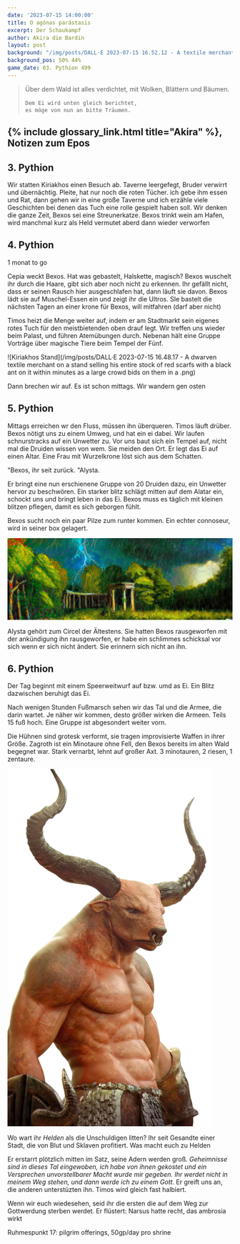 ```yaml
---
date: '2023-07-15 14:00:00'
title: O agónas parástasis
excerpt: Der Schaukampf
author: Akira die Bardin
layout: post
background: "/img/posts/DALL·E 2023-07-15 16.52.12 - A textile merchant on a stand selling his entire stock of red scarfs with a black ant on it within minutes, digital art.png"
background_pos: 50% 44%
game_date: 03. Pythion 499
---
```


<div class="rhyme">
  <blockquote>
    Über dem Wald ist alles verdichtet,
    mit Wolken, Blättern und Bäumen.

    Dem Ei wird unten gleich berichtet,
    es möge von nun an bitte Träumen.
  </blockquote>
</div>

## {% include glossary_link.html title="Akira" %}, Notizen zum Epos

## 3. Pythion

Wir statten Kiriakhos einen Besuch ab. Taverne leergefegt, Bruder verwirrt und übernächtig. Pleite, hat nur noch die roten Tücher.
ich gebe ihm essen und Rat, dann gehen wir in eine große Taverne und ich erzähle viele Geschichten bei denen das Tuch eine rolle gespielt haben soll. Wir denken die ganze Zeit, Bexos sei eine Streunerkatze.
Bexos trinkt wein am Hafen, wird manchmal kurz als Held vermutet aberd dann wieder verworfen

## 4. Pythion

1 monat to go


Cepia weckt Bexos. Hat was gebastelt, Halskette, magisch? Bexos wuschelt ihr durch die Haare, gibt sich aber noch nicht zu erkennen. Ihr gefällt nicht, dass er seinen Rausch hier ausgeschlafen hat, dann läuft sie davon. Bexos lädt sie auf Muschel-Essen ein und zeigt ihr die Ultros. SIe bastelt die nächsten Tagen an einer krone für Bexos, will mitfahren (darf aber nicht)

Timos heizt die Menge weiter auf, indem er am Stadtmarkt sein eigenes rotes Tuch für den meistbietenden oben drauf legt. Wir treffen uns wieder beim Palast, und führen Atemübungen durch. Nebenan hält eine Gruppe Vorträge über magische Tiere beim Tempel der Fünf.

![Kiriakhos Stand](/img/posts/DALL·E 2023-07-15 16.48.17 - A dwarven textile merchant on a stand selling his entire stock of red scarfs with a black ant on it within minutes as a large crowd bids on them in a .png)

Dann brechen wir auf. Es ist schon mittags. Wir wandern gen osten

## 5. Pythion

Mittags erreichen wr den Fluss, müssen ihn überqueren. Timos läuft drüber. Bexos nötigt uns zu einem Umweg, und hat ein ei dabei. Wir laufen schnurstracks auf ein Unwetter zu. Vor uns baut sich ein Tempel auf, nicht mal die Druiden wissen von wem. Sie meiden den Ort.
Er legt das Ei auf einen Altar. Eine Frau mit Wurzelkrone löst sich aus dem Schatten.

"Bexos, ihr seit zurück. "Alysta.

Er bringt eine nun erschienene Gruppe von 20 Druiden dazu, ein Unwetter hervor zu beschwören. Ein starker blitz schlägt mitten auf dem Alatar ein, schockt uns und bringt leben in das Ei. Bexos muss es täglich mit kleinen blitzen pflegen, damit es sich geborgen fühlt.

Bexos sucht noch ein paar Pilze zum runter kommen. Ein echter connoseur, wird in seiner box gelagert.

![Alter Wald Tempel](/img/posts/image.png)

Alysta gehört zum Circel der Ältestens. Sie hatten Bexos rausgeworfen mit der ankündigung ihn rausgeworfen, er habe ein schlimmes schicksal vor sich wenn er sich nicht ändert.
Sie erinnern sich nicht an ihn.

## 6. Pythion
Der Tag beginnt mit einem Speerweitwurf auf bzw. umd as Ei. Ein Blitz dazwischen beruhigt das Ei.

Nach wenigen Stunden Fußmarsch sehen wir das Tal und die Armee, die darin wartet. Je näher wir kommen, desto größer wirken die Armeen. Teils 15 fuß hoch. Eine Gruppe ist abgesondert weiter vorn.

Die Hühnen sind grotesk verformt, sie tragen improvisierte Waffen in ihrer Größe. Zagroth ist ein Minotaure ohne Fell, den Bexos bereits im alten Wald begegnet war. Stark vernarbt, lehnt auf großer Axt. 3 minotauren, 2 riesen, 1 zentaure.

![Zagroth](/img/posts/Zagroth-small.png)

Wo wart ihr _Helden_ als die Unschuldigen litten? 
Ihr seit Gesandte einer Stadt, die von Blut und Sklaven profitiert.
Was macht euch zu Helden

Er erstarrt plötzlich mitten im Satz, seine Adern werden groß. _Geheimnisse sind in dieses Tal eingewoben, ich habe von ihnen gekostet und ein Versprechen unvorstellbarer Macht wurde mir gegeben. Ihr werdet nicht in meinem Weg stehen, und dann werde ich zu einem Gott._
Er greift uns an, die anderen unterstüzten ihn. Timos wird gleich fast halbiert.

Wenn wir euch wiedesehen, seid ihr die ersten die auf dem Weg zur Gottwerdung sterben werdet.
Er flüstert: Narsus hatte recht, das ambrosia wirkt

Ruhmespunkt 17: pilgrim offerings, 50gp/day pro shrine
